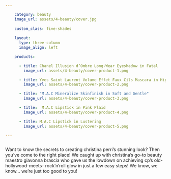```yaml
---

    category: beauty
    image_url: assets/4-beauty/cover.jpg
    
    custom_class: five-shades
    
    layout:
      type: three-column
      image_align: left

    products:

      - title: Chanel Illusion d’Ombre Long-Wear Eyeshadow in Fatal
        image_url: assets/4-beauty/cover-product-1.png

      - title: Yves Saint Laurent Volume Effet Faux Cils Mascara in High Density Black
        image_url: assets/4-beauty/cover-product-2.png

      - title: "M.A.C Mineralize Skinfinish in Soft and Gentle"
        image_url: assets/4-beauty/cover-product-3.png

      - title:  M.A.C Lipstick in Pink Plaid
        image_url: assets/4-beauty/cover-product-4.png

      - title: M.A.C Lipstick in Lustering
        image_url: assets/4-beauty/cover-product-5.png

---
```


<style>
  /*  Replace page heading with outline heading (change background url or height if needed) */
  article.page[data-page="4-beauty"] #uncovered {
    position: absolute;
    top: 0;
    right: 0;
    width: 120px;
  }

  article.page[data-page="4-beauty"].has-product .product-set {
    background-image: url('assets/4-beauty/product-bg.png');
    background-position: center;
    background-size: 110%;
  }

  article.page[data-page="4-beauty"].has-product .product-set li {
    height: auto;
  }

  article.page[data-page="4-beauty"].has-product .product-set li img {
    visibility: hidden;
  }

  article.page[data-page="4-beauty"].has-product .product-set .hotspot {
    display: block;
  }

  article.page[data-page="4-beauty"].has-product .product-set li:nth-child(1) .hotspot {
    margin-top: 75px;
  }

  article.page[data-page="4-beauty"].has-product .product-set li:nth-child(2) .hotspot {
    margin-top: -80px;
  }

  article.page[data-page="4-beauty"].has-product .product-set li:nth-child(3) .hotspot {
    margin-top: 0;
  }

  article.page[data-page="4-beauty"].has-product .product-set li:nth-child(4) .hotspot {
    margin-top: -130px;
  }

  article.page[data-page="4-beauty"].has-product .product-set li:nth-child(5) {
    margin-left: 148px;
  }

  article.page[data-page="4-beauty"].has-product .product-set li:nth-child(5) .hotspot {
    margin-top: -80px;
  }

  @media only screen and (min-width: 768px) {
    article.page[data-page="4-beauty"] #uncovered {
      position: absolute;
      right: initial;
      left: 0;
      width: 230px;
    }

    article.page[data-page="4-beauty"] #uncovered-description {
      position: absolute;
      bottom: 30px;
      left: 15%;
      margin-bottom: 20px;
      padding: 20px;
      width: 60%;
    }

    article.page[data-page="4-beauty"] .cover-area {
      height: 70%;
    }
  }

  @media only screen and (min-width: 768px) and (orientation: landscape) {
    article.page[data-page="4-beauty"].has-product .product-set li:nth-child(5) {
      margin-left: 142px;
    }
  }

  @media only screen and (min-width: 768px) and (orientation: portrait) {
    article.page[data-page="4-beauty"].has-product.cover-left .content {
      height: auto;
    }

    article.page[data-page="4-beauty"].has-product .cover-area {
      width: 100%;
    }
    article.page[data-page="4-beauty"] #uncovered-description {
      left: 30%;
    }
    article.page[data-page="4-beauty"].has-product .product-set li:nth-child(5) {
      margin-left: 96px;
    }

    article.page[data-page="4-beauty"].has-product .product-set li:nth-child(5) .hotspot {
      margin-top: -34px;
    }
  }
</style>

<img id="uncovered" src="assets/4-beauty/uncovered.png" alt="">

<p id="uncovered-description">
  Want to know the secrets to
  creating christina perri’s
  stunning look? Then you’ve come
  to the right place! We caught
  up with christina’s go-to beauty
  maestro giavonna brascia who
  gave us the lowdown on achieving
  cp’s  old-hollywood-meets-
  rock’n’roll glow in just a few
  easy steps! We know, we know...
  we’re just too good to you!
</p>

